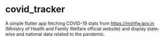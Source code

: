 # covid_tracker

A simple flutter app fetching COVID-19 stats from https://mohfw.gov.in (Ministry of Health and Family Welfare official website) and display state-wise and national data related to the pandemic.

